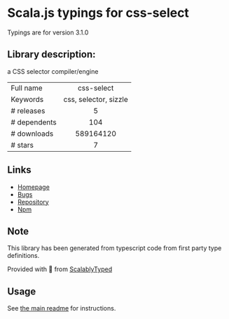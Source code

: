 
# Scala.js typings for css-select

Typings are for version 3.1.0

## Library description:
a CSS selector compiler/engine

|                    |                 |
| ------------------ | :-------------: |
| Full name          | css-select |
| Keywords           | css, selector, sizzle |
| # releases         | 5 |
| # dependents       | 104 |
| # downloads        | 589164120 |
| # stars            | 7 |

## Links
- [Homepage](https://github.com/fb55/css-select#readme)
- [Bugs](https://github.com/fb55/css-select/issues)
- [Repository](https://github.com/fb55/css-select)
- [Npm](https://www.npmjs.com/package/css-select)
    


## Note
This library has been generated from typescript code from first party type definitions.

Provided with :purple_heart: from [ScalablyTyped](https://github.com/oyvindberg/ScalablyTyped)

## Usage
See [the main readme](../../readme.md) for instructions.


